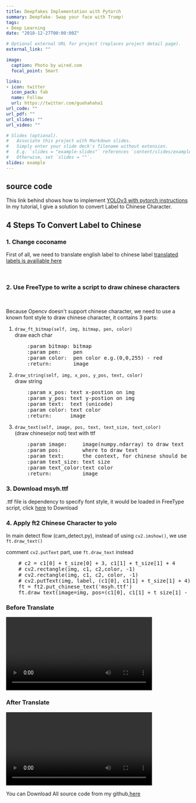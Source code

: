 ```yaml
---
title: Deepfakes Implementation with Pytorch
summary: Deepfake- Swap your face with Trump!
tags:
- Deep Learning
date: "2018-12-27T00:00:00Z"

# Optional external URL for project (replaces project detail page).
external_link: ""

image:
  caption: Photo by wired.com
  focal_point: Smart

links:
- icon: twitter
  icon_pack: fab
  name: Follow
  url: https://twitter.com/guohahaha1
url_code: ""
url_pdf: ""
url_slides: ""
url_video: ""

# Slides (optional).
#   Associate this project with Markdown slides.
#   Simply enter your slide deck's filename without extension.
#   E.g. `slides = "example-slides"` references `content/slides/example-slides.md`.
#   Otherwise, set `slides = ""`.
slides: example
---
```


<h2>source code</h2>
This link behind shows how to implement <a href="https://blog.paperspace.com/how-to-implement-a-yolo-object-detector-in-pytorch/">YOLOv3 with pytorch instructions</a>
In my tutorial, I give a solution to convert Label to Chinese Character.

<h2>4 Steps To Convert Label to Chinese</h2>

<h3>1. Change coconame</h3>
<p> First of all, we need to translate english label to chinese label
<a href="https://github.com/hanqingguo/YoloV3Pytorch/blob/master/data/coco.names">translated labels is availiable here</a></p>
<br>
<h3>2. Use FreeType to write a script to draw chinese characters</h3>
<br>
<p> Because Opencv doesn't support chinese character, we need to use a known font style to draw chinese character, it contains 3 parts:
  <ol>
<li><code>draw_ft_bitmap(self, img, bitmap, pen, color)</code><br>
draw each char <br>
<pre>
    :param bitmap: bitmap
    :param pen:    pen
    :param color:  pen color e.g.(0,0,255) - red
    :return:       image
</pre>
 </li>
<li><code>draw_string(self, img, x_pos, y_pos, text, color)</code><br>
  draw string <br>
<pre>
    :param x_pos: text x-postion on img
    :param y_pos: text y-postion on img
    :param text:  text (unicode)
    :param color: text color
    :return:      image
</pre>
</li>

<li><code>draw_text(self, image, pos, text, text_size, text_color)</code><br>
  (draw chinese(or not) text with ttf <br>
<pre>
    :param image:     image(numpy.ndarray) to draw text
    :param pos:       where to draw text
    :param text:      the context, for chinese should be unicode type
    :param text_size: text size
    :param text_color:text color
    :return:          image
</pre>
</li>
</ol>
</p>

<h3>3. Download msyh.ttf</h3>
<p> .ttf file is dependency to specify font style, it would be loaded in FreeType script, click <a href="https://github.com/hanqingguo/YoloV3Pytorch/blob/master/msyh.ttf">here</a> to Download </p>

<h3>4. Apply ft2 Chinese Character to yolo</h3>
<p>In main detect flow (cam_detect.py), instead of using <code>cv2.imshow()</code>, we use <code>ft.draw_text()</code></p>
<p>
   comment <code>cv2.putText</code> part, use <code>ft.draw_text</code> instead <br>
<pre>
    # c2 = c1[0] + t_size[0] + 3, c1[1] + t_size[1] + 4
    # cv2.rectangle(img, c1, c2,color, -1)
    # cv2.rectangle(img, c1, c2, color, -1)
    # cv2.putText(img, label, (c1[0], c1[1] + t_size[1] + 4), cv2.FONT_HERSHEY_PLAIN, 2, [225,255,255], 1);
    ft = ft2.put_chinese_text('msyh.ttf')
    ft.draw_text(image=img, pos=(c1[0], c1[1] + t_size[1] - 7), text=label, text_size=15, text_color=[255, 255, 255])
</pre></p>
<h3>Before Translate</h3>
<video width="400" controls>
<source src="/assets/media/yolo/eng_caption.mp4" type="video/mp4">
</video>
<br/>
<h3>After Translate</h3>
<video width="400" controls>
<source src="/assets/media/yolo/cn_caption.mp4" type="video/mp4">
</video>
</br>
<p>You can Download All source code from my github,<a href="https://github.com/hanqingguo/YoloV3Pytorch">here</a>
</p>
